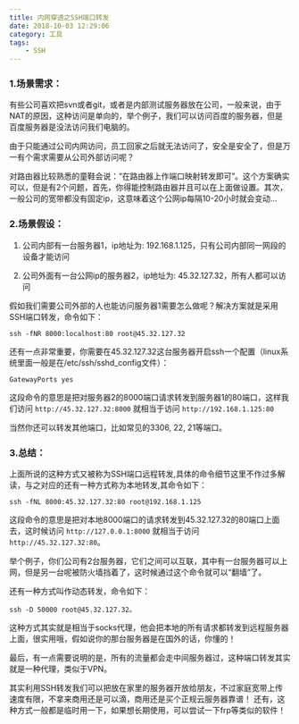 ```yaml
---
title: 内网穿透之SSH端口转发
date: 2018-10-03 12:29:06
category: 工具
tags: 
    - SSH
---
```


### 1.场景需求：
有些公司喜欢把svn或者git，或者是内部测试服务器放在公司，一般来说，由于NAT的原因，这种访问是单向的，举个例子，我们可以访问百度的服务器，但是百度服务器是没法访问我们电脑的。

由于只能通过公司内网访问，员工回家之后就无法访问了，安全是安全了，但是万一有个需求需要从公司外部访问呢？

对路由器比较熟悉的童鞋会说：“在路由器上作端口映射转发即可”。这个方案确实可以，但是有2个问题，首先，你得能控制路由器并且可以在上面做设置。其次，一般公司的宽带都没有固定ip，这意味着这个公网ip每隔10-20小时就会变动...

<!--more-->

### 2.场景假设：
1. 公司内部有一台服务器1，ip地址为: 192.168.1.125，只有公司内部同一网段的设备才能访问

2. 公司外面有一台公网ip的服务器2，ip地址为: 45.32.127.32，所有人都可以访问

假如我们需要公司外部的人也能访问服务器1需要怎么做呢？解决方案就是采用SSH端口转发，命令如下：
```
ssh -fNR 8000:localhost:80 root@45.32.127.32
```
还有一点非常重要，你需要在45.32.127.32这台服务器开启ssh一个配置（linux系统里面一般是在/etc/ssh/sshd_config文件）：
```
GatewayPorts yes
```

这段命令的意思是把对服务器2的8000端口请求转发到服务器1的80端口，这样我们访问 ```http://45.32.127.32:8000``` 就相当于访问 ```http://192.168.1.125:80```

当然你还可以转发其他端口，比如常见的3306, 22, 21等端口。

### 3.总结：
上面所说的这种方式又被称为SSH端口远程转发,具体的命令细节这里不作过多解读，与之对应的还有一种方式称为本地转发,其命令如下：
```
ssh -fNL 8000:45.32.127.32:80 root@192.168.1.125
```
这段命令的意思是把对本地8000端口的请求转发到45.32.127.32的80端口上面去，这时候访问 ```http://127.0.0.1:8000``` 就相当于访问 ```http://45.32.127.32:80```。

举个例子，你们公司有2台服务器，它们之间可以互联，其中有一台服务器可以上网，但是另一台呢被防火墙挡着了，这时候通过这个命令就可以“翻墙”了。

还有一种方式叫作动态转发，命令如下：
```
ssh -D 50000 root@45.32.127.32。
```
这种方式其实就是相当于socks代理，他会把本地的所有请求都转发到远程服务器上面，很实用哦，假如说你的那台服务器是在国外的话，你懂的！

最后，有一点需要说明的是，所有的流量都会走中间服务器过，这种端口转发其实就是一种代理，类似于VPN。

其实利用SSH转发我们可以把放在家里的服务器开放给朋友，不过家庭宽带上传速度有限，不拿来商用还是可以滴，商用还是买个正规云服务器靠谱！
还有，这种方式一般都是临时用一下，如果想长期使用，可以尝试一下frp等类似的软件！

